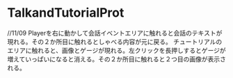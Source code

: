 # TalkandTutorialProt
 //11/09
Playerを右に動かして会話イベントエリアに触れると会話のテキストが現れる。その２か所目に触れるとしゃべる内容が元に戻る。
チュートリアルのエリアに触れると、画像とゲージが現れる。左クリックを長押しするとゲージが増えていっぱいになると消える。その２か所目に触れると２つ目の画像が表示される。
